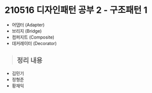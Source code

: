 # 210516 디자인패턴 공부 2 - 구조패턴 1

- 어댑터 (Adapter)
- 브리지 (Bridge)
- 컴퍼지트 (Composite)
- 데커레이터 (Decorator)

> ## 정리 내용
- 김민기
- 정형준
- 황재익
